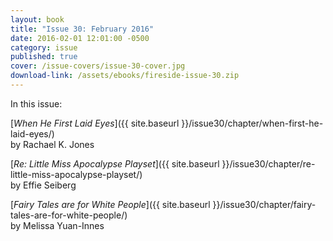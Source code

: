```yaml
---
layout: book
title: "Issue 30: February 2016"
date: 2016-02-01 12:01:00 -0500
category: issue
published: true
cover: /issue-covers/issue-30-cover.jpg
download-link: /assets/ebooks/fireside-issue-30.zip
---
```


In this issue:

[_When He First Laid Eyes_]({{ site.baseurl }}/issue30/chapter/when-first-he-laid-eyes/)<br/>
by Rachael K. Jones

[_Re: Little Miss Apocalypse Playset_]({{ site.baseurl }}/issue30/chapter/re-little-miss-apocalypse-playset/)<br/>
by Effie Seiberg

[_Fairy Tales are for White People_]({{ site.baseurl }}/issue30/chapter/fairy-tales-are-for-white-people/)<br/>
by Melissa Yuan-Innes

